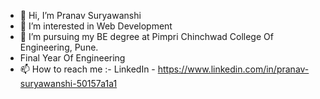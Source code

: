 - 👋 Hi, I’m Pranav Suryawanshi
- 👀 I’m interested in Web Development
- 🌱 I’m pursuing my BE degree at Pimpri Chinchwad College Of Engineering, Pune.
-  Final Year Of Engineering
- 📫 How to reach me :- 
     LinkedIn - https://www.linkedin.com/in/pranav-suryawanshi-50157a1a1

<!---
Pranav-Code-007/Pranav-Code-007 is a ✨ special ✨ repository because its `README.md` (this file) appears on your GitHub profile.
You can click the Preview link to take a look at your changes.
--->
